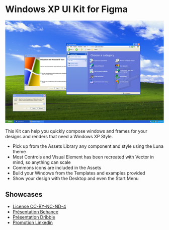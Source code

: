 # Windows XP UI Kit for Figma

![Cover](public/Cover.jpg)

This Kit can help you quickly compose windows and frames for your designs and renders that need a Windows XP Style.

- Pick up from the Assets Library any component and style using the Luna theme
- Most Controls and Visual Element has been recreated with Vector in mind, so anything can scale
- Commons icons are included in the Assets
- Build your Windows from the Templates and examples provided
- Show your design with the Desktop and even the Start Menu

## Showcases

- [License CC-BY-NC-ND-4](LICENSE)
- [Présentation Behance](https)
- [Présentation Dribble](https)
- [Promotion Linkedin](https)